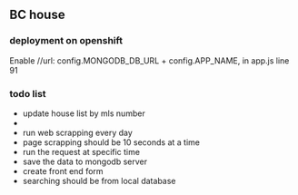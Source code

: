## BC house
### deployment on openshift
Enable //url: config.MONGODB_DB_URL + config.APP_NAME, in app.js line 91

### todo list
- update house list by mls number
- 
- run web scrapping every day 
- page scrapping should be 10 seconds at a time
- run the request at specific time
- save the data to mongodb server
- create front end form
- searching should be from local database
